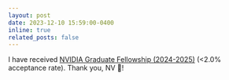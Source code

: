 ```yaml
---
layout: post
date: 2023-12-10 15:59:00-0400
inline: true
related_posts: false
---
```


I have received [NVIDIA Graduate Fellowship (2024-2025)](https://blogs.nvidia.com/blog/graduate-research-fellowships-for-2024/) (<2.0% acceptance rate). Thank you, NV :green_heart:! 
